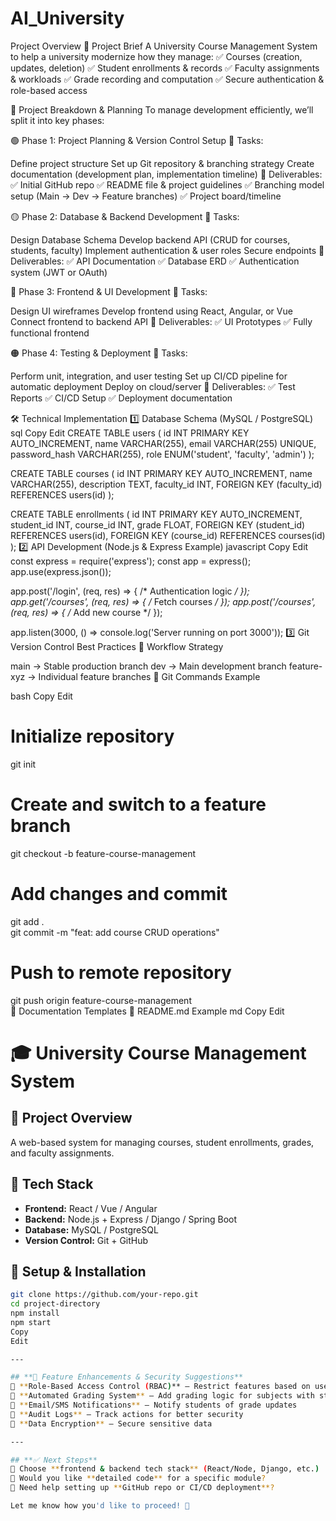# AI_University
Project Overview
🔹 Project Brief
A University Course Management System to help a university modernize how they manage:
✅ Courses (creation, updates, deletion)
✅ Student enrollments & records
✅ Faculty assignments & workloads
✅ Grade recording and computation
✅ Secure authentication & role-based access

📅 Project Breakdown & Planning
To manage development efficiently, we’ll split it into key phases:

🟢 Phase 1: Project Planning & Version Control Setup
📌 Tasks:

Define project structure
Set up Git repository & branching strategy
Create documentation (development plan, implementation timeline)
📌 Deliverables:
✅ Initial GitHub repo
✅ README file & project guidelines
✅ Branching model setup (Main → Dev → Feature branches)
✅ Project board/timeline

🟡 Phase 2: Database & Backend Development
📌 Tasks:

Design Database Schema
Develop backend API (CRUD for courses, students, faculty)
Implement authentication & user roles
Secure endpoints
📌 Deliverables:
✅ API Documentation
✅ Database ERD
✅ Authentication system (JWT or OAuth)

🔵 Phase 3: Frontend & UI Development
📌 Tasks:

Design UI wireframes
Develop frontend using React, Angular, or Vue
Connect frontend to backend API
📌 Deliverables:
✅ UI Prototypes
✅ Fully functional frontend

🟠 Phase 4: Testing & Deployment
📌 Tasks:

Perform unit, integration, and user testing
Set up CI/CD pipeline for automatic deployment
Deploy on cloud/server
📌 Deliverables:
✅ Test Reports
✅ CI/CD Setup
✅ Deployment documentation

🛠 Technical Implementation
1️⃣ Database Schema (MySQL / PostgreSQL)
sql
Copy
Edit
CREATE TABLE users (
    id INT PRIMARY KEY AUTO_INCREMENT,
    name VARCHAR(255),
    email VARCHAR(255) UNIQUE,
    password_hash VARCHAR(255),
    role ENUM('student', 'faculty', 'admin')
);

CREATE TABLE courses (
    id INT PRIMARY KEY AUTO_INCREMENT,
    name VARCHAR(255),
    description TEXT,
    faculty_id INT,
    FOREIGN KEY (faculty_id) REFERENCES users(id)
);

CREATE TABLE enrollments (
    id INT PRIMARY KEY AUTO_INCREMENT,
    student_id INT,
    course_id INT,
    grade FLOAT,
    FOREIGN KEY (student_id) REFERENCES users(id),
    FOREIGN KEY (course_id) REFERENCES courses(id)
);
2️⃣ API Development (Node.js & Express Example)
javascript
Copy
Edit
const express = require('express');
const app = express();
app.use(express.json());

app.post('/login', (req, res) => { /* Authentication logic */ });
app.get('/courses', (req, res) => { /* Fetch courses */ });
app.post('/courses', (req, res) => { /* Add new course */ });

app.listen(3000, () => console.log('Server running on port 3000'));
3️⃣ Git Version Control Best Practices
📌 Workflow Strategy

main → Stable production branch
dev → Main development branch
feature-xyz → Individual feature branches
📌 Git Commands Example

bash
Copy
Edit
# Initialize repository
git init  

# Create and switch to a feature branch  
git checkout -b feature-course-management  

# Add changes and commit  
git add .  
git commit -m "feat: add course CRUD operations"  

# Push to remote repository  
git push origin feature-course-management  
📄 Documentation Templates
📌 README.md Example
md
Copy
Edit
# 🎓 University Course Management System  

## 📌 Project Overview  
A web-based system for managing courses, student enrollments, grades, and faculty assignments.  

## 🔧 Tech Stack  
- **Frontend:** React / Vue / Angular  
- **Backend:** Node.js + Express / Django / Spring Boot  
- **Database:** MySQL / PostgreSQL  
- **Version Control:** Git + GitHub  

## 🚀 Setup & Installation  
```bash
git clone https://github.com/your-repo.git
cd project-directory
npm install
npm start
Copy
Edit

---

## **🚀 Feature Enhancements & Security Suggestions**  
🔹 **Role-Based Access Control (RBAC)** – Restrict features based on user roles  
🔹 **Automated Grading System** – Add grading logic for subjects with standard calculations  
🔹 **Email/SMS Notifications** – Notify students of grade updates  
🔹 **Audit Logs** – Track actions for better security  
🔹 **Data Encryption** – Secure sensitive data  

---

## **✅ Next Steps**  
🔹 Choose **frontend & backend tech stack** (React/Node, Django, etc.)  
🔹 Would you like **detailed code** for a specific module?  
🔹 Need help setting up **GitHub repo or CI/CD deployment**?  

Let me know how you'd like to proceed! 🚀







